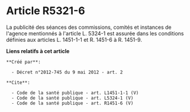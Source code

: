 # Article R5321-6

La publicité des séances des commissions, comités et instances de l'agence mentionnés à l'article L. 5324-1 est assurée dans
les conditions définies aux articles L. 1451-1-1 et R. 1451-6 à R. 1451-9.

**Liens relatifs à cet article**

	**Créé par**:

	  - Décret n°2012-745 du 9 mai 2012 - art. 2

	**Cite**:

	  - Code de la santé publique - art. L1451-1-1 (V)
	  - Code de la santé publique - art. L5324-1 (V)
	  - Code de la santé publique - art. R1451-6 (V)
